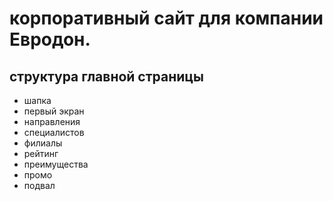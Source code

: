 # корпоративный сайт для компании Евродон.

## структура главной страницы
- шапка
- первый экран
- направления
- специалистов
- филиалы
- рейтинг
- преимущества
- промо
- подвал

